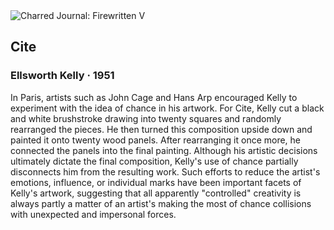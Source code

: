 <div class="artwork-of-the-day">
  <div class="container">
    <div class="img-wrapper">
      <img
        src="https://uploads4.wikiart.org/images/ellsworth-kelly/cite-1951.jpg"
        alt="Charred Journal: Firewritten V" />
    </div>
    <div class="artwork-detail">
      <div class="artwork-origin"> 
        <h2 class="artwork-name">Cite</h2>
        <h3 class="artist">
          Ellsworth Kelly
                    ·  1951
        </h3>
      </div>
      <p class="description">
        <span class="artwork-description-text ng-binding" ng-bind-html="viewModel.ArtworkOfTheDay.Description | unsafe">In Paris, artists such as John Cage and Hans Arp encouraged Kelly to experiment with the idea of chance in his artwork. For Cite, Kelly cut a black and white brushstroke drawing into twenty squares and randomly rearranged the pieces. He then turned this composition upside down and painted it onto twenty wood panels. After rearranging it once more, he connected the panels into the final painting. Although his artistic decisions ultimately dictate the final composition, Kelly's use of chance partially disconnects him from the resulting work. Such efforts to reduce the artist's emotions, influence, or individual marks have been important facets of Kelly's artwork, suggesting that all apparently "controlled" creativity is always partly a matter of an artist's making the most of chance collisions with unexpected and impersonal forces.</span>
                        <div class="text-shadow-container" ng-show="showShadow" style=""></div>
      </p>
    </div>
  </div>

</div>
